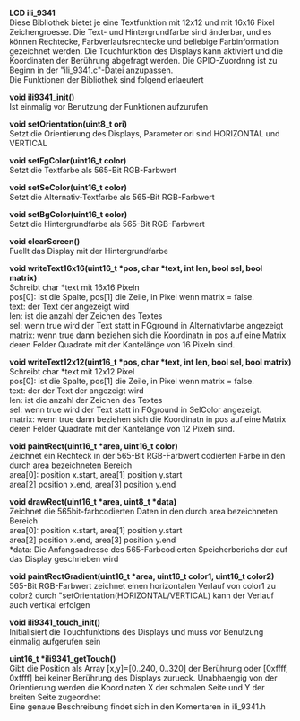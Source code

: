 **LCD ili_9341**\
Diese Bibliothek bietet je eine Textfunktion mit 12x12 und mit 16x16
Pixel Zeichengroesse. Die Text- und Hintergrundfarbe sind änderbar, und
es können Rechtecke, Farbverlaufsrechtecke und beliebige Farbinformation
gezeichnet werden. Die Touchfunktion des Displays kann aktiviert und die
Koordinaten der Berührung abgefragt werden. Die GPIO-Zuordnng ist zu
Beginn in der "ili_9341.c"-Datei anzupassen.\
Die Funktionen der Bibliothek sind folgend erlaeutert

**void ili9341_init()**\
Ist einmalig vor Benutzung der Funktionen aufzurufen

**void setOrientation(uint8_t ori)**\
Setzt die Orientierung des Displays, Parameter ori sind HORIZONTAL und VERTICAL

**void setFgColor(uint16_t color)**\
Setzt die Textfarbe als 565-Bit RGB-Farbwert

**void setSeColor(uint16_t color)**\
Setzt die Alternativ-Textfarbe als 565-Bit RGB-Farbwert

**void setBgColor(uint16_t color)**\
Setzt die Hintergrundfarbe als 565-Bit RGB-Farbwert

**void clearScreen()**\
Fuellt das Display mit der Hintergrundfarbe

**void writeText16x16(uint16_t *pos, char *text, int len, bool sel, bool matrix)**\
Schreibt char \*text mit 16x16 Pixeln\
pos[0]: ist die Spalte, pos[1] die Zeile, in Pixel wenn matrix = false.\
text: der Text der angezeigt wird\
len: ist die anzahl der Zeichen des Textes\
sel: wenn true wird der Text statt in FGground in Alternativfarbe angezeigt\
matrix: wenn true dann beziehen sich die Koordinatn in pos auf eine Matrix\
deren Felder Quadrate mit der Kantelänge von 16 Pixeln sind.

**void writeText12x12(uint16_t *pos, char *text, int len, bool sel, bool matrix)**\
Schreibt char \*text mit 12x12 Pixel\
pos[0]: ist die Spalte, pos[1] die Zeile, in Pixel wenn matrix = false.\
text: der der Text der angezeigt wird\
len: ist die anzahl der Zeichen des Textes\
sel: wenn true wird der Text statt in FGground in SelColor angezeigt.\
matrix: wenn true dann beziehen sich die Koordinatn in pos auf eine Matrix
deren Felder Quadrate mit der Kantelänge von 12 Pixeln sind.

**void paintRect(uint16_t *area, uint16_t color)**\
Zeichnet ein Rechteck in der 565-Bit RGB-Farbwert codierten
Farbe in den durch area bezeichneten Bereich\
area[0]: position x.start, area[1] position y.start\
area[2] position x.end, area[3] position y.end

**void drawRect(uint16_t *area, uint8_t *data)**\
Zeichnet die 565bit-farbcodierten Daten in den
durch area bezeichneten Bereich\
area[0]: position x.start, area[1] position y.start\
area[2] position x.end, area[3] position y.end\
\*data: Die Anfangsadresse des 565-Farbcodierten Speicherberichs der
auf das Display geschrieben wird

**void paintRectGradient(uint16_t *area, uint16_t color1, uint16_t color2)**\
565-Bit RGB-Farbwert
zeichnet einen horizontalen Verlauf von color1 zu color2
durch "setOrientation(HORIZONTAL/VERTICAL) kann der Verlauf auch vertikal erfolgen

**void ili9341_touch_init()**\
Initialisiert die Touchfunktions des Displays und muss vor Benutzung
einmalig aufgerufen sein

**uint16_t *ili9341_getTouch()**\
Gibt die Position als Array [x,y]=[0..240, 0..320] der Berührung
oder [0xffff, 0xffff] bei keiner Berührung des Displays zurueck.
Unabhaengig von der Orientierung werden die Koordinaten X der schmalen
Seite und Y der breiten Seite zugeordnet\
Eine genaue Beschreibung findet sich in den Komentaren in ili_9341.h
